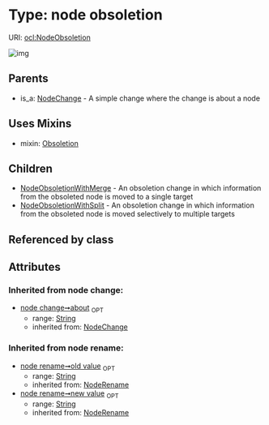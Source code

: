 
# Type: node obsoletion




URI: [ocl:NodeObsoletion](http://w3id.org/oclNodeObsoletion)


![img](http://yuml.me/diagram/nofunky;dir:TB/class/[NodeObsoletion&#124;about(i):string%20%3F;old_value(i):string%20%3F;new_value(i):string%20%3F]uses%20-.->[Obsoletion],%20[NodeObsoletion]^-[NodeObsoletionWithSplit],%20[NodeObsoletion]^-[NodeObsoletionWithMerge],%20[NodeChange]^-[NodeObsoletion])

## Parents

 *  is_a: [NodeChange](NodeChange.md) - A simple change where the change is about a node

## Uses Mixins

 *  mixin: [Obsoletion](Obsoletion.md)

## Children

 * [NodeObsoletionWithMerge](NodeObsoletionWithMerge.md) - An obsoletion change in which information from the obsoleted node is moved to a single target
 * [NodeObsoletionWithSplit](NodeObsoletionWithSplit.md) - An obsoletion change in which information from the obsoleted node is moved selectively to multiple targets

## Referenced by class


## Attributes


### Inherited from node change:

 * [node change➞about](node_change_about.md)  <sub>OPT</sub>
    * range: [String](types/String.md)
    * inherited from: [NodeChange](NodeChange.md)

### Inherited from node rename:

 * [node rename➞old value](node_rename_old_value.md)  <sub>OPT</sub>
    * range: [String](types/String.md)
    * inherited from: [NodeRename](NodeRename.md)
 * [node rename➞new value](node_rename_new_value.md)  <sub>OPT</sub>
    * range: [String](types/String.md)
    * inherited from: [NodeRename](NodeRename.md)
